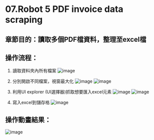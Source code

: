 # 07.Robot 5 PDF invoice data scraping

## 章節目的：讀取多個PDF檔資料，整理至excel檔
## 操作流程：
1. 讀取資料夾內所有檔案
![image](https://github.com/Poyaching/RPA_UiPath/blob/main/07.Robot%205%20PDF%20invoice%20data%20scraping/gif/RPA.jpg)
2. 分別開啟不同檔案，視窗最大化
![image](https://github.com/Poyaching/RPA_UiPath/blob/main/07.Robot%205%20PDF%20invoice%20data%20scraping/gif/RPA%20(1).jpg)
![image](https://github.com/Poyaching/RPA_UiPath/blob/main/07.Robot%205%20PDF%20invoice%20data%20scraping/gif/RPA%20(2).jpg)
3. 利用UI explorer (UI選擇器)抓取想要匯入excel元素
![image](https://github.com/Poyaching/RPA_UiPath/blob/main/07.Robot%205%20PDF%20invoice%20data%20scraping/gif/RPA%20(3).jpg)
![image](https://github.com/Poyaching/RPA_UiPath/blob/main/07.Robot%205%20PDF%20invoice%20data%20scraping/gif/RPA%20(4).jpg)

4. 寫入excel到儲存格
![image](https://github.com/Poyaching/RPA_UiPath/blob/main/07.Robot%205%20PDF%20invoice%20data%20scraping/gif/RPA%20(5).jpg)


## 操作動畫結果：
![image](https://github.com/Poyaching/RPA_UiPath/blob/main/07.Robot%205%20PDF%20invoice%20data%20scraping/gif/test.gif)
